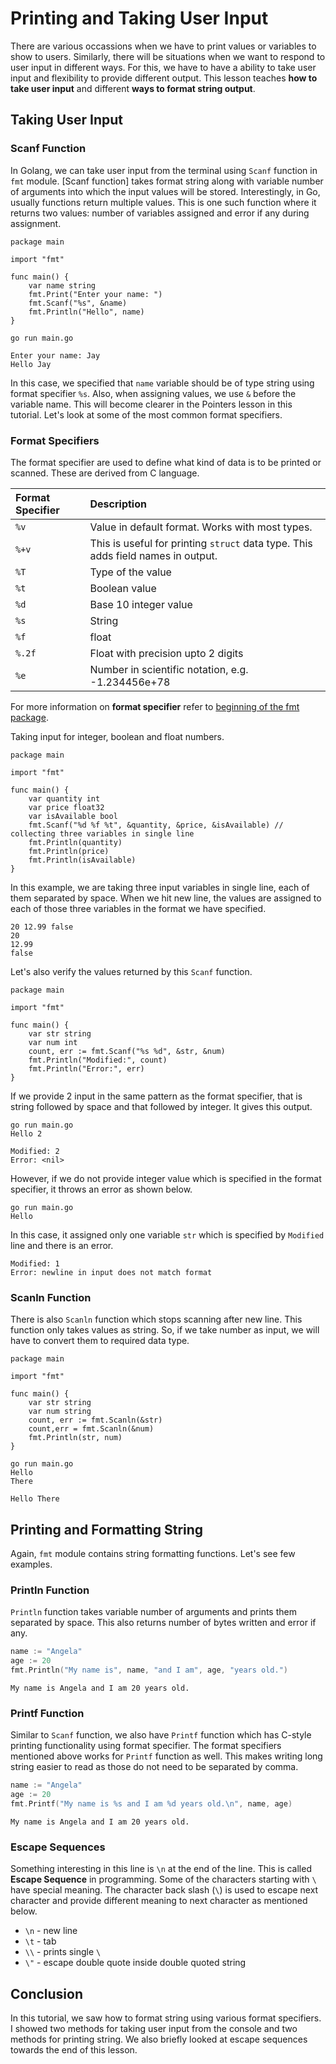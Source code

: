 # Printing and Taking User Input

There are various occassions when we have to print values or variables to show to users. Similarly, there will be situations when we want to respond to user input in different ways. For this, we have to have a ability to take user input and flexibility to provide different output. This lesson teaches **how to take user input** and different **ways to format string output**.

## Taking User Input

### Scanf Function

In Golang, we can take user input from the terminal using `Scanf` function in `fmt` module. [Scanf function] takes format string along with variable number of arguments into which the input values will be stored. Interestingly, in Go, usually functions return multiple values. This is one such function where it returns two values: number of variables assigned and error if any during assignment.

```go{ filename="main.go" }
package main

import "fmt"

func main() {
	var name string
	fmt.Print("Enter your name: ")
	fmt.Scanf("%s", &name)
	fmt.Println("Hello", name)
}
```

```shell{ .show-prompt lineNos=false }
go run main.go
```

```output{ lineNos=false }
Enter your name: Jay
Hello Jay
```

In this case, we specified that `name` variable should be of type string using format specifier `%s`. Also, when assigning values, we use `&` before the variable name. This will become clearer in the Pointers lesson in this tutorial. Let's look at some of the most common format specifiers.

### Format Specifiers

The format specifier are used to define what kind of data is to be printed or scanned. These are derived from C language.

| Format Specifier | Description |
|:-----------------|:------------|
| `%v` | Value in default format. Works with most types. |
| `%+v` | This is useful for printing `struct` data type. This adds field names in output. |
| `%T` | Type of the value |
| `%t` | Boolean value |
| `%d` | Base 10 integer value |
| `%s` | String |
| `%f` | float |
| `%.2f` | Float with precision upto 2 digits |
| `%e` | Number in scientific notation, e.g. -1.234456e+78 |

For more information on **format specifier** refer to [beginning of the fmt package](https://pkg.go.dev/fmt).

Taking input for integer, boolean and float numbers.

```go{filename="main.go"}
package main

import "fmt"

func main() {
    var quantity int
    var price float32
    var isAvailable bool
    fmt.Scanf("%d %f %t", &quantity, &price, &isAvailable) // collecting three variables in single line
    fmt.Println(quantity)
    fmt.Println(price)
    fmt.Println(isAvailable)
}
```

In this example, we are taking three input variables in single line, each of them separated by space. When we hit new line, the values are assigned to each of those three variables in the format we have specified.

```output{lineNos=false}
20 12.99 false
20
12.99
false
```

Let's also verify the values returned by this `Scanf` function.

```go{filename = "main.go"}
package main

import "fmt"

func main() {
    var str string
	var num int
	count, err := fmt.Scanf("%s %d", &str, &num)
	fmt.Println("Modified:", count)
	fmt.Println("Error:", err)
}
```

If we provide 2 input in the same pattern as the format specifier, that is string followed by space and that followed by integer. It gives this output.

```shell{ .show-prompt lineNos=false }
go run main.go
Hello 2
```

```output{lineNos=false}
Modified: 2
Error: <nil>
```

However, if we do not provide integer value which is specified in the format specifier, it throws an error as shown below.

```shell{ .show-prompt lineNos=false }
go run main.go
Hello
```

In this case, it assigned only one variable `str` which is specified by `Modified` line and there is an error.

```output{lineNos=false}
Modified: 1
Error: newline in input does not match format
```

### Scanln Function

There is also `Scanln` function which stops scanning after new line. This function only takes values as string. So, if we take number as input, we will have to convert them to required data type.

```go{filename="main.go"}
package main

import "fmt"

func main() {
    var str string
	var num string
	count, err := fmt.Scanln(&str)
    count,err = fmt.Scanln(&num)
    fmt.Println(str, num)
}
```

```shell{ .show-prompt lineNos=false }
go run main.go
Hello
There
```

```output{lineNos=false}
Hello There
```

## Printing and Formatting String

Again, `fmt` module contains string formatting functions. Let's see few examples.

### Println Function

`Println` function takes variable number of arguments and prints them separated by space. This also returns number of bytes written and error if any.

```go
name := "Angela"
age := 20
fmt.Println("My name is", name, "and I am", age, "years old.")
```

```output{lineNos=false}
My name is Angela and I am 20 years old.
```

### Printf Function

Similar to `Scanf` function, we also have `Printf` function which has C-style printing functionality using format specifier. The format specifiers mentioned above works for `Printf` function as well. This makes writing long string easier to read as those do not need to be separated by comma.

```go
name := "Angela"
age := 20
fmt.Printf("My name is %s and I am %d years old.\n", name, age)
```

```output{lineNos=false}
My name is Angela and I am 20 years old.
```

### Escape Sequences

Something interesting in this line is `\n` at the end of the line. This is called **Escape Sequence** in programming. Some of the characters starting with `\` have special meaning. The character back slash (`\`) is used to escape next character and provide different meaning to next character as mentioned below.

- `\n` - new line
- `\t` - tab
- `\\` - prints single `\`
- `\"` - escape double quote inside double quoted string

## Conclusion

In this tutorial, we saw how to format string using various format specifiers. I showed two methods for taking user input from the console and two methods for printing string. We also briefly looked at escape sequences towards the end of this lesson.